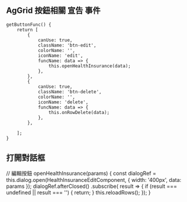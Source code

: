 ## AgGrid 按鈕相關 宣告 事件
	getButtonFunc() {
		return [
			{
				canUse: true,
				className: 'btn-edit',
				colorName: '',
				iconName: 'edit',
				funcName: data => {
					this.openHealthInsurance(data);
				},
			},
			{
				canUse: true,
				className: 'btn-delete',
				colorName: '',
				iconName: 'delete',
				funcName: data => {
					this.onRowDelete(data);
				},
			},

		];
	}

  ## 打開對話框
  // 編輯按鈕
	openHealthInsurance(params) {
		const dialogRef = this.dialog.open(HealthInsuranceEditComponent, {
			width: '400px',
			data: params
		});
			dialogRef.afterClosed()
			.subscribe(
				result => {
					if (result === undefined || result === '') {
						return;
					}
					this.reloadRows();
				});
	}